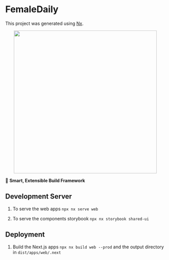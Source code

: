 # FemaleDaily

This project was generated using [Nx](https://nx.dev).

<p style="text-align: center;"><img src="https://raw.githubusercontent.com/nrwl/nx/master/images/nx-logo.png" width="450"></p>

🔎 **Smart, Extensible Build Framework**

## Development Server

1. To serve the web apps
   `npx nx serve web`

2. To serve the components storybook
   `npx nx storybook shared-ui`

## Deployment

1. Build the Next.js apps `npx nx build web --prod` and the output directory in `dist/apps/web/.next`
